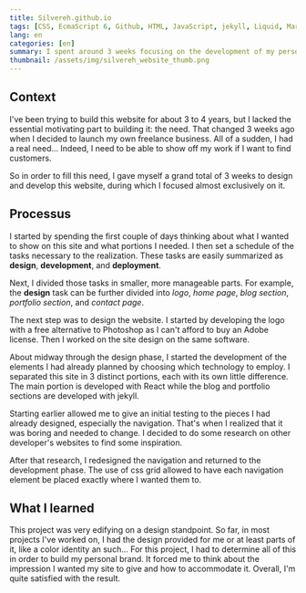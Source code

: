 ```yaml
---
title: Silvereh.github.io
tags: [CSS, EcmaScript 6, Github, HTML, JavaScript, jekyll, Liquid, Markdown, React, SCSS]
lang: en
categories: [en]
summary: I spent around 3 weeks focusing on the development of my personal website so I could have both a way to show off my work and be contacted. This website is deployed via Github Pages, as such, it doesn't contain any back-end technology.
thumbnail: /assets/img/silvereh_website_thumb.png
---
```

## Context

I've been trying to build this website for about 3 to 4 years, but I lacked the essential motivating part to building it: the need. That changed 3 weeks ago when I decided to launch my own freelance business. All of a sudden, I had a real need... Indeed, I need to be able to show off my work if I want to find customers.

So in order to fill this need, I gave myself a grand total of 3 weeks to design and develop this website, during which I focused almost exclusively on it.

## Processus

I started by spending the first couple of days thinking about what I wanted to show on this site and what portions I needed. I then set a schedule of the tasks necessary to the realization. These tasks are easily summarized as **design**, **development**, and **deployment**.

Next, I divided those tasks in smaller, more manageable parts. For example, the **design** task can be further divided into *logo*, *home page*, *blog section*, *portfolio section*, and *contact page*.

The next step was to design the website. I started by developing the logo with a free alternative to Photoshop as I can't afford to buy an Adobe license. Then I worked on the site design on the same software.

About midway through the design phase, I started the development of the elements I had already planned by choosing which technology to employ. I separated this site in 3 distinct portions, each with its own little difference. The main portion is developed with React while the blog and portfolio sections are developed with jekyll.

Starting earlier allowed me to give an initial testing to the pieces I had already designed, especially the navigation. That's when I realized that it was boring and needed to change. I decided to do some research on other developer's websites to find some inspiration.

After that research, I redesigned the navigation and returned to the development phase. The use of css grid allowed to have each navigation element be placed exactly where I wanted them to.

## What I learned

This project was very edifying on a design standpoint. So far, in most projects I've worked on, I had the design provided for me or at least parts of it, like a color identity an such... For this project, I had to determine all of this in order to build my personal brand. It forced me to think about the impression I wanted my site to give and how to accommodate it. Overall, I'm quite satisfied with the result.